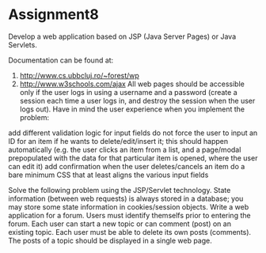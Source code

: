 # Assignment8

Develop a web application based on JSP (Java Server Pages) or Java Servlets.

Documentation can be found at:
1) http://www.cs.ubbcluj.ro/~forest/wp
2) http://www.w3schools.com/ajax
All web pages should be accessible only if the user logs in using a username and a password (create a session each time a user logs in, and destroy the session when the user logs out). Have in mind the user experience when you implement the problem:

add different validation logic for input fields
do not force the user to input an ID for an item if he wants to delete/edit/insert it; this should happen automatically (e.g. the user clicks an item from a list, and a page/modal prepopulated with the data for that particular item is opened, where the user can edit it)
add confirmation when the user deletes/cancels an item
do a bare minimum CSS that at least aligns the various input fields



Solve the following problem using the JSP/Servlet technology. State information (between web requests) is always stored in a database; you may store some state information in cookies/session objects. Write a web application for a forum. Users must identify themselfs prior to entering the forum. Each user can start a new topic or can comment (post) on an existing topic. Each user must be able to delete its own posts (comments). The posts of a topic should be displayed in a single web page.
